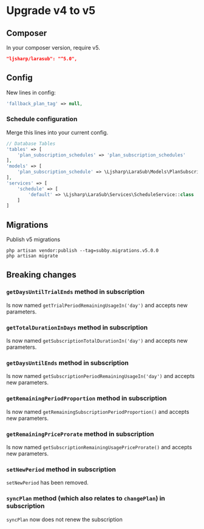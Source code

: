 # Upgrade v4 to v5

## Composer

In your composer version, require v5.

```json
"ljsharp/larasub": "^5.0",
```

## Config
New lines in config:
```php 
'fallback_plan_tag' => null,
```

### Schedule configuration

Merge this lines into your current config.

```php
// Database Tables
'tables' => [
    'plan_subscription_schedules' => 'plan_subscription_schedules'
],
'models' => [
    'plan_subscription_schedule' => \Ljsharp\LaraSub\Models\PlanSubscriptionSchedule::class,
],
'services' => [
    'schedule' => [
        'default' => \Ljsharp\LaraSub\Services\ScheduleService::class
    ]
]
```

## Migrations

Publish v5 migrations

```shell
php artisan vendor:publish --tag=subby.migrations.v5.0.0
php artisan migrate
```

## Breaking changes

### `getDaysUntilTrialEnds` method in subscription

Is now named `getTrialPeriodRemainingUsageIn('day')` and accepts new parameters.

### `getTotalDurationInDays` method in subscription

Is now named `getSubscriptionTotalDurationIn('day')` and accepts new parameters.

### `getDaysUntilEnds` method in subscription

Is now named `getSubscriptionPeriodRemainingUsageIn('day')` and accepts new parameters.

### `getRemainingPeriodProportion` method in subscription

Is now named `getRemainingSubscriptionPeriodProportion()` and accepts new parameters.

### `getRemainingPriceProrate` method in subscription

Is now named `getSubscriptionRemainingUsagePriceProrate()` and accepts new parameters.

### `setNewPeriod` method in subscription

`setNewPeriod` has been removed.

### `syncPlan` method (which also relates to `changePlan`) in subscription

`syncPlan` now does not renew the subscription
